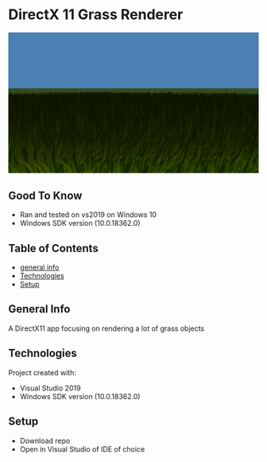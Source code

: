 # DirectX 11 Grass Renderer
![](Untitled.png)

## Good To Know
- Ran and tested on vs2019 on Windows 10
- Windows SDK version (10.0.18362.0)


## Table of Contents
* [general info](#general-info)
* [Technologies](#technologies)
* [Setup](#setup)

## General Info
A DirectX11 app focusing on rendering a lot of grass objects 


## Technologies
Project created with:
- Visual Studio 2019
- Windows SDK version (10.0.18362.0)

## Setup
- Download repo
- Open in Visual Studio of IDE of choice
